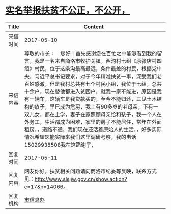 # <a href="http://www.shangluo.gov.cn/zmhd/ldxxxx.jsp?urltype=leadermail.LeaderMailContentUrl&wbtreeid=1112&leadermailid=4132">实名举报扶贫不公正，不公开，</a>
| Title |                                                                                                                                                                        Content                                                                                                                                                                        |
|:-----:|-------------------------------------------------------------------------------------------------------------------------------------------------------------------------------------------------------------------------------------------------------------------------------------------------------------------------------------------------------|
| 来信时间  | 2017-05-10                                                                                                                                                                                                                                                                                                                                            |
| 来信内容  | 尊敬的市长：    您好！首先感谢您在百忙之中能够看到我的留言，我是一名来自商洛市牧护关镇，西沟村七组《原张店村四组》村民，位于这条沟最高最远，条件最差的村民，根据党中央，习近平总书记要求，对于今年精准扶贫一事，深受我们老百姓感激，但是我村总共有七个村民小组，我位于七组，总共十余户，现在替他都进入贫困户，就我一家不能进，原因是我有一辆车，这辆车是我贷款买的，至今不能归还，三见土木结构的放子，早已成为危房，我上有90多岁的老母亲，下有一双儿女，都在上学，妻子在家照顾母亲给和孩子，我一个人在外务工，生活都成为困难，家里的房子不能居住，常年在外面租房，，道路不通，我们现在还活着原始人的生活，，好多实际情况希望您能实际来我们这里调研考察，我的电话15029938508我在这跪谢了， |
| 回复时间  | 2017-05-11                                                                                                                                                                                                                                                                                                                                            |
| 回复内容  | 网友你好，扶贫相关问题请向商洛市纪委等反映，联系方式见：http://www.slsjjw.gov.cn/show.action?c=17&n=14066。                                                                                                                                                                                                                                                                        |
| 回复机构  | <a href="../../categories/agencies/市信息办.md">市信息办</a>                                                                                                                                                                                                                                                                                                    |